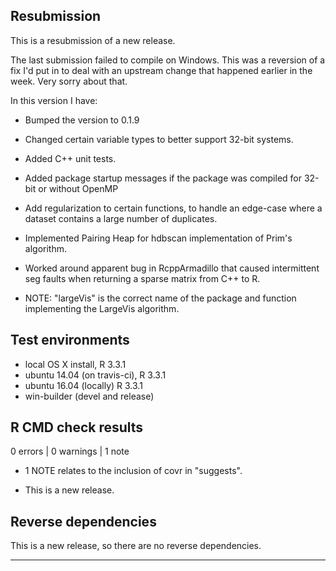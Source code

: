 ## Resubmission
 
This is a resubmission of a new release. 

The last submission failed to compile on Windows.  This was a reversion of a fix I'd put in to deal with an upstream change that happened earlier in the week.  Very sorry about that.  

In this version I have:
* Bumped the version to 0.1.9
* Changed certain variable types to better support 32-bit systems.
* Added C++ unit tests.
* Added package startup messages if the package was compiled for 32-bit or without OpenMP
* Add regularization to certain functions, to handle an edge-case where a dataset contains a large number of duplicates.
* Implemented Pairing Heap for hdbscan implementation of Prim's algorithm.
* Worked around apparent bug in RcppArmadillo that caused intermittent seg faults when returning a sparse matrix from C++ to R.

* NOTE:  "largeVis" is the correct name of the package and function implementing the LargeVis algorithm.
 
## Test environments
* local OS X install, R 3.3.1
* ubuntu 14.04 (on travis-ci), R 3.3.1
* ubuntu 16.04 (locally) R 3.3.1
* win-builder (devel and release)

## R CMD check results

0 errors | 0 warnings | 1 note

* 1 NOTE relates to the inclusion of covr in "suggests".

* This is a new release.

## Reverse dependencies

This is a new release, so there are no reverse dependencies.

---
  
